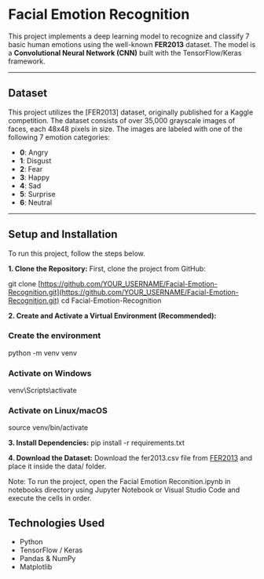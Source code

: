# Facial Emotion Recognition

This project implements a deep learning model to recognize and classify 7 basic human emotions using the well-known **FER2013** dataset. The model is a **Convolutional Neural Network (CNN)** built with the TensorFlow/Keras framework.

---

## Dataset

This project utilizes the [FER2013] dataset, originally published for a Kaggle competition. The dataset consists of over 35,000 grayscale images of faces, each 48x48 pixels in size. The images are labeled with one of the following 7 emotion categories:

- **0**: Angry
- **1**: Disgust
- **2**: Fear
- **3**: Happy
- **4**: Sad
- **5**: Surprise
- **6**: Neutral

---

## Setup and Installation

To run this project, follow the steps below.

**1. Clone the Repository:**
First, clone the project from GitHub:

git clone [https://github.com/YOUR_USERNAME/Facial-Emotion-Recognition.git](https://github.com/YOUR_USERNAME/Facial-Emotion-Recognition.git)
cd Facial-Emotion-Recognition

**2. Create and Activate a Virtual Environment (Recommended):**

### Create the environment

python -m venv venv

### Activate on Windows

venv\Scripts\activate

### Activate on Linux/macOS

source venv/bin/activate

**3. Install Dependencies:**
pip install -r requirements.txt

**4. Download the Dataset:**
Download the fer2013.csv file from [FER2013](https://www.kaggle.com/datasets/nicolejyt/facialexpressionrecognition) and place it inside the data/ folder.

Note: To run the project, open the Facial Emotion Reconition.ipynb in notebooks directory using Jupyter Notebook or Visual Studio Code and execute the cells in order.

## Technologies Used

- Python
- TensorFlow / Keras
- Pandas & NumPy
- Matplotlib
